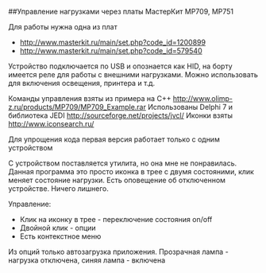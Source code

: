 ##Управление нагрузками через платы МастерКит MP709, MP751

Для работы нужна одна из плат 
- http://www.masterkit.ru/main/set.php?code_id=1200899
- http://www.masterkit.ru/main/set.php?code_id=579540

Устройство подключается по USB и опознается как HID, на борту имеется реле для работы с внешними нагрузками. Можно использовать для включения освещения, принтера и т.д.

Команды управления взяты из примера на С++ http://www.olimp-z.ru/products/MP709/MP709_Example.rar
Использованы Delphi 7 и библиотека JEDI http://sourceforge.net/projects/jvcl/
Иконки взяты http://www.iconsearch.ru/

Для упрощения кода первая версия работает только с одним устройством

С устройством поставляется утилита, но она мне не понравилась. Данная программа это просто иконка в трее с двумя состояними, клик меняет состояние нагрузки. Есть оповещение об отключенном устройстве. Ничего лишнего.

Управление:
- Клик на иконку в трее - переключение состояния on/off
- Двойной клик - опции
- Есть контекстное меню

Из опций только автозагрузка приложения. Прозрачная лампа - нагрузка отключена, синяя лампа - включена
